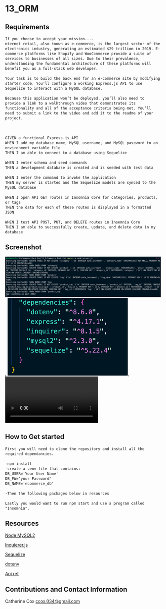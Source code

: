 # 13_ORM

## Requirements

<!-- ----------------------- -->

```
If you choose to accept your mission....
nternet retail, also known as e-commerce, is the largest sector of the electronics industry, generating an estimated $29 trillion in 2019. E-commerce platforms like Shopify and WooCommerce provide a suite of services to businesses of all sizes. Due to their prevalence, understanding the fundamental architecture of these platforms will benefit you as a full-stack web developer.

Your task is to build the back end for an e-commerce site by modifying starter code. You’ll configure a working Express.js API to use Sequelize to interact with a MySQL database.

Because this application won’t be deployed, you’ll also need to provide a link to a walkthrough video that demonstrates its functionality and all of the acceptance criteria being met. You’ll need to submit a link to the video and add it to the readme of your project.



GIVEN a functional Express.js API
WHEN I add my database name, MySQL username, and MySQL password to an environment variable file
THEN I am able to connect to a database using Sequelize

WHEN I enter schema and seed commands
THEN a development database is created and is seeded with test data

WHEN I enter the command to invoke the application
THEN my server is started and the Sequelize models are synced to the MySQL database

WHEN I open API GET routes in Insomnia Core for categories, products, or tags
THEN the data for each of these routes is displayed in a formatted JSON

WHEN I test API POST, PUT, and DELETE routes in Insomnia Core
THEN I am able to successfully create, update, and delete data in my database
```

## Screenshot

<!-- ----------------------- -->

![Screen Shot](images/listening.png),
![Screen Shot](images/Dependencies.png),
![Initial run](images/Running.mov)

## How to Get started

```
First you will need to clone the repository and install all the required dependancies.

-npm install
-create a .env file that contains:
DB_USER='Your User Name'
DB_PW='your Password'
DB_NAME='ecommerce_db'

-Then the following packages below in resources

Lastly you would want to run npm start and use a program called "Insomnia".

```

## Resources

<!-- ----------------------- -->

[Node MySQL2](https://www.npmjs.com/package/mysql2)

 <!-- npm i mysql2 -->

[Inquierer.js](https://www.npmjs.com/package/inquirer)

<!-- npm i inquirer -->

[Sequelize](https://www.npmjs.com/package/sequelize)

<!-- npm i sequelize -->

[dotenv](https://www.npmjs.com/package/dotenv)

 <!-- npm i dotenv -->

[Api ref](https://sequelize.org/master/manual/model-querying-finders.html)

## Contributions and Contact Information

<!-- ----------------------- -->

Catherine Cox
ccox.034@gmail.com

<!-- http://localhost:3001/api/categories -->
